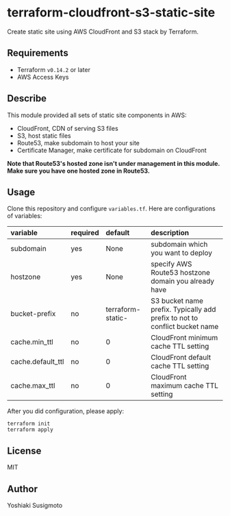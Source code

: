 # terraform-cloudfront-s3-static-site

Create static site using AWS CloudFront and S3 stack by Terraform.

## Requirements

- Terraform `v0.14.2` or later
- AWS Access Keys

## Describe

This module provided all sets of static site components in AWS:

- CloudFront, CDN of serving S3 files
- S3, host static files
- Route53, make subdomain to host your site
- Certificate Manager, make certificate for subdomain on CloudFront

**Note that Route53's hosted zone isn't under management in this module. Make sure you have one hosted zone in Route53.**

## Usage

Clone this repository and configure `variables.tf`. Here are configurations of variables:

| variable          | required | default           | description                                                                |
|:------------------|:---------|:------------------|:---------------------------------------------------------------------------|
| subdomain         | yes      | None              | subdomain which you want to deploy                                         |
| hostzone          | yes      | None              | specify AWS Route53 hostzone domain you already have                       |
| bucket-prefix     | no       | terraform-static- | S3 bucket name prefix. Typically add prefix to not to conflict bucket name |
| cache.min_ttl     | no       | 0                 | CloudFront minimum cache TTL setting                                       |
| cache.default_ttl | no       | 0                 | CloudFront default cache TTL setting                                       |
| cache.max_ttl     | no       | 0                 | CloudFront maximum cache TTL setting                                       |

After you did configuration, please apply:

```shell
terraform init
terraform apply
```

## License

MIT

## Author

Yoshiaki Susigmoto

